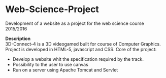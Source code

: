 # Web-Science-Project
Development of a website as a project for the web science course 2015/2016

**Description** <br>
3D-Connect-4 is a 3D videogamed built for course of Computer Graphics. Project is developed in HTML-5, javascript and CSS.
Core of the project: 
- Develop a website whit the specification required by the track.
- Possibility to the user to use canvas
- Run on a server using Apache Tomcat and Servlet
